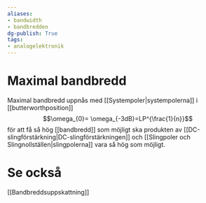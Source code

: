 ```yaml
---
aliases: 
- bandwidth
- bandbredden
dg-publish: True
tags: 
- analogelektronik
---
```

# Maximal bandbredd
Maximal bandbredd uppnås med [[Systempoler|systempolerna]] i [[butterworthposition]]
$$\omega_{0}= \omega_{-3dB}=LP^{\frac{1}{n}}$$
för att få så hög [[bandbredd]] som möjligt ska produkten av [[DC-slingförstärkning|DC-slingförstärkningen]] och [[Slingpoler och Slingnollställen|slingpolerna]] vara så hög som möjligt.


# Se också
[[Bandbreddsuppskattning]]